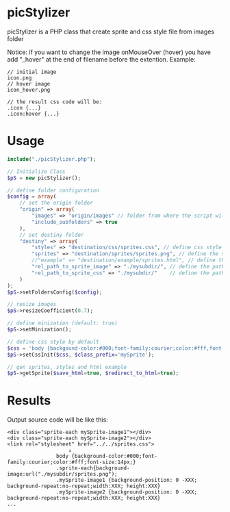 # picStylizer

picStylizer is a PHP class that create sprite and css style file from images folder

Notice: if you want to change the image onMouseOver (hover) you have add "_hover" at the end of filename before the extention. Example: 
```
// initial image
icon.png
// hover image
icon_hover.png

// the result css code will be:
.icon {...}
.icon:hover {...}
```

# Usage

```php
include("./picStylizer.php");

// Initialize Class
$pS = new picStylizer();

// define folder configuration
$config = array(
	// set the origin folder
	"origin" => array(
		"images" => "origin/images" // folder from where the script will take the images,
		"include_subfolders" => true
	),
	// set destiny folder
	"destiny" => array(
		"styles" => "destination/css/sprites.css", // define css style of sprites
		"sprites" => "destination/sprites/sprites.png", // define the sprite image result
		//"example" => "destination/example/sprites.html", // define the html example
		"rel_path_to_sprite_image" => "./mysubdir/", // define the path
		"rel_path_to_sprite_css" => "./mysubdir/"    // define the path
	)
);
$pS->setFoldersConfig($config);

// resize images
$pS->resizeCoefficient(0.7);

// define minization (default: true)
$pS->setMinization();

// define css style by default
$css = 'body {backgound-color:#000;font-family:courier;color:#fff,font-size:14px;}';
$pS->setCssInit($css, $class_prefix='mySprite');

// gen sprites, styles and html example
$pS->getSprite($save_html=true, $redirect_to_html=true);
```


# Results
Output source code will be like this:

```
<div class="sprite-each mySprite-image1"></div>
<div class="sprite-each mySprite-image2"></div>
<link rel="stylesheet" href="../../sprites.css">
					↓
				body {background-color:#000;font-family:courier;color:#fff;font-size:14px;}
				.sprite-each{background-image:url("./mysubdir/sprites.png"); 
				.mySprite-image1 {background-position: 0 -XXX; background-repeat:no-repeat;width:XXX; height:XXX}
				.mySprite-image2 {background-position: 0 -XXX; background-repeat:no-repeat;width:XXX; height:XXX}
...
``` 
